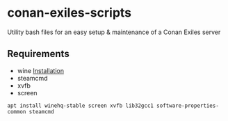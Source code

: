 # conan-exiles-scripts

Utility bash files for an easy setup &amp; maintenance of a Conan Exiles server

## Requirements

- wine [Installation](https://wiki.winehq.org/Ubuntu)
- steamcmd
- xvfb
- screen

```
apt install winehq-stable screen xvfb lib32gcc1 software-properties-common steamcmd
```
